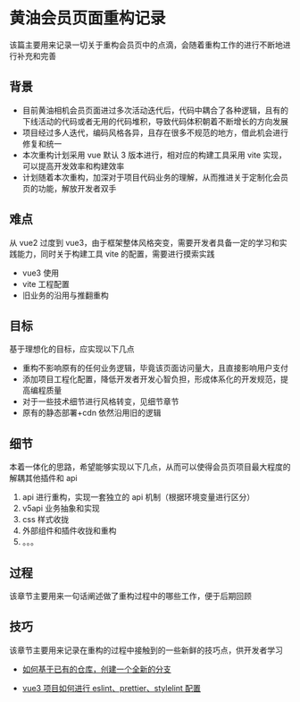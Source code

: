 # 黄油会员页面重构记录

该篇主要用来记录一切关于重构会员页中的点滴，会随着重构工作的进行不断地进行补充和完善

## 背景

- 目前黄油相机会员页面进过多次活动迭代后，代码中耦合了各种逻辑，且有的下线活动的代码或者无用的代码堆积，导致代码体积朝着不断增长的方向发展
- 项目经过多人迭代，编码风格各异，且存在很多不规范的地方，借此机会进行修复和统一
- 本次重构计划采用 vue 默认 3 版本进行，相对应的构建工具采用 vite 实现，可以提高开发效率和构建效率
- 计划随着本次重构，加深对于项目代码业务的理解，从而推进关于定制化会员页的功能，解放开发者双手

## 难点

从 vue2 过度到 vue3，由于框架整体风格突变，需要开发者具备一定的学习和实践能力，同时关于构建工具 vite 的配置，需要进行摸索实践

- vue3 使用
- vite 工程配置
- 旧业务的沿用与推翻重构

## 目标

基于理想化的目标，应实现以下几点

- 重构不影响原有的任何业务逻辑，毕竟该页面访问量大，且直接影响用户支付
- 添加项目工程化配置，降低开发者开发心智负担，形成体系化的开发规范，提高编程质量
- 对于一些技术细节进行风格转变，见细节章节
- 原有的静态部署+cdn 依然沿用旧的逻辑

## 细节

本着一体化的思路，希望能够实现以下几点，从而可以使得会员页项目最大程度的解耦其他插件和 api

1. api 进行重构，实现一套独立的 api 机制（根据环境变量进行区分）
2. v5api 业务抽象和实现
3. css 样式收拢
4. 外部组件和插件收拢和重构
5. 。。。

## 过程

该章节主要用来一句话阐述做了重构过程中的哪些工作，便于后期回顾

## 技巧

该章节主要用来记录在重构的过程中接触到的一些新鲜的技巧点，供开发者学习

- [如何基于已有的仓库，创建一个全新的分支](https://www.jianshu.com/p/a18487d987ac)

- [vue3 项目如何进行 eslint、prettier、stylelint 配置](https://juejin.cn/post/7118294114734440455)
